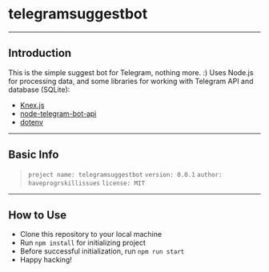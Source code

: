 # telegramsuggestbot
___
## Introduction
This is the simple suggest bot for Telegram, nothing more. :)
Uses Node.js for processing data, and some libraries for working with Telegram API and database (SQLite):
 - [Knex.js](https://knexjs.org/)
 - [node-telegram-bot-api](https://github.com/yagop/node-telegram-bot-api)
 - [dotenv](https://github.com/motdotla/dotenv)
___
## Basic Info
> `project name: telegramsuggestbot`
> `version: 0.0.1`
> `author: haveprogrskillissues`
> `license: MIT`
___
## How to Use
- Clone this repository to your local machine
- Run `npm install` for initializing project
- Before successful initialization, run `npm run start`
- Happy hacking!
